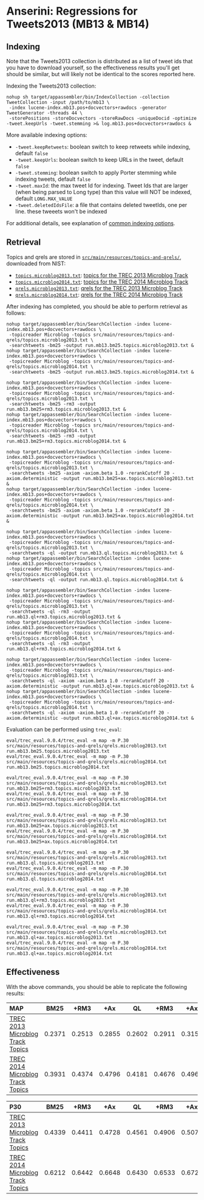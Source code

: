 # Anserini: Regressions for Tweets2013 (MB13 &amp; MB14)

## Indexing

Note that the Tweets2013 collection is distributed as a list of tweet ids that you have to download yourself, so the
effectiveness results you'll get should be similar, but will likely not be identical to the scores reported here.

Indexing the Tweets2013 collection:

```
nohup sh target/appassembler/bin/IndexCollection -collection TweetCollection -input /path/to/mb13 \
 -index lucene-index.mb13.pos+docvectors+rawdocs -generator TweetGenerator -threads 44 \
 -storePositions -storeDocvectors -storeRawDocs -uniqueDocid -optimize -tweet.keepUrls -tweet.stemming >& log.mb13.pos+docvectors+rawdocs &
```

More available indexing options:
* `-tweet.keepRetweets`: boolean switch to keep retweets while indexing, default `false`
* `-tweet.keepUrls`: boolean switch to keep URLs in the tweet, default `false`
* `-tweet.stemming`: boolean switch to apply Porter stemming while indexing tweets, default `false`
* `-tweet.maxId`: the max tweet Id for indexing. Tweet Ids that are larger (when being parsed to Long type) than this value will NOT be indexed, default `LONG.MAX_VALUE`
* `-tweet.deletedIdsFile`: a file that contains deleted tweetIds, one per line. these tweeets won't be indexed

For additional details, see explanation of [common indexing options](common-indexing-options.md).

## Retrieval

Topics and qrels are stored in [`src/main/resources/topics-and-qrels/`](../src/main/resources/topics-and-qrels/), downloaded from NIST:

+ [`topics.microblog2013.txt`](../src/main/resources/topics-and-qrels/topics.microblog2013.txt): [topics for the TREC 2013 Microblog Track](https://trec.nist.gov/data/microblog/2013/topics.MB111-170.txt)
+ [`topics.microblog2014.txt`](../src/main/resources/topics-and-qrels/topics.microblog2014.txt): [topics for the TREC 2014 Microblog Track](https://trec.nist.gov/data/microblog/2014/topics.MB171-225.txt)
+ [`qrels.microblog2013.txt`](../src/main/resources/topics-and-qrels/qrels.microblog2013.txt): [qrels for the TREC 2013 Microblog Track](https://trec.nist.gov/data/microblog/2013/qrels.txt)
+ [`qrels.microblog2014.txt`](../src/main/resources/topics-and-qrels/qrels.microblog2014.txt): [qrels for the TREC 2014 Microblog Track](https://trec.nist.gov/data/microblog/2014/qrels2014.txt)

After indexing has completed, you should be able to perform retrieval as follows:

```
nohup target/appassembler/bin/SearchCollection -index lucene-index.mb13.pos+docvectors+rawdocs \
 -topicreader Microblog -topics src/main/resources/topics-and-qrels/topics.microblog2013.txt \
 -searchtweets -bm25 -output run.mb13.bm25.topics.microblog2013.txt &
nohup target/appassembler/bin/SearchCollection -index lucene-index.mb13.pos+docvectors+rawdocs \
 -topicreader Microblog -topics src/main/resources/topics-and-qrels/topics.microblog2014.txt \
 -searchtweets -bm25 -output run.mb13.bm25.topics.microblog2014.txt &

nohup target/appassembler/bin/SearchCollection -index lucene-index.mb13.pos+docvectors+rawdocs \
 -topicreader Microblog -topics src/main/resources/topics-and-qrels/topics.microblog2013.txt \
 -searchtweets -bm25 -rm3 -output run.mb13.bm25+rm3.topics.microblog2013.txt &
nohup target/appassembler/bin/SearchCollection -index lucene-index.mb13.pos+docvectors+rawdocs \
 -topicreader Microblog -topics src/main/resources/topics-and-qrels/topics.microblog2014.txt \
 -searchtweets -bm25 -rm3 -output run.mb13.bm25+rm3.topics.microblog2014.txt &

nohup target/appassembler/bin/SearchCollection -index lucene-index.mb13.pos+docvectors+rawdocs \
 -topicreader Microblog -topics src/main/resources/topics-and-qrels/topics.microblog2013.txt \
 -searchtweets -bm25 -axiom -axiom.beta 1.0 -rerankCutoff 20 -axiom.deterministic -output run.mb13.bm25+ax.topics.microblog2013.txt &
nohup target/appassembler/bin/SearchCollection -index lucene-index.mb13.pos+docvectors+rawdocs \
 -topicreader Microblog -topics src/main/resources/topics-and-qrels/topics.microblog2014.txt \
 -searchtweets -bm25 -axiom -axiom.beta 1.0 -rerankCutoff 20 -axiom.deterministic -output run.mb13.bm25+ax.topics.microblog2014.txt &

nohup target/appassembler/bin/SearchCollection -index lucene-index.mb13.pos+docvectors+rawdocs \
 -topicreader Microblog -topics src/main/resources/topics-and-qrels/topics.microblog2013.txt \
 -searchtweets -ql -output run.mb13.ql.topics.microblog2013.txt &
nohup target/appassembler/bin/SearchCollection -index lucene-index.mb13.pos+docvectors+rawdocs \
 -topicreader Microblog -topics src/main/resources/topics-and-qrels/topics.microblog2014.txt \
 -searchtweets -ql -output run.mb13.ql.topics.microblog2014.txt &

nohup target/appassembler/bin/SearchCollection -index lucene-index.mb13.pos+docvectors+rawdocs \
 -topicreader Microblog -topics src/main/resources/topics-and-qrels/topics.microblog2013.txt \
 -searchtweets -ql -rm3 -output run.mb13.ql+rm3.topics.microblog2013.txt &
nohup target/appassembler/bin/SearchCollection -index lucene-index.mb13.pos+docvectors+rawdocs \
 -topicreader Microblog -topics src/main/resources/topics-and-qrels/topics.microblog2014.txt \
 -searchtweets -ql -rm3 -output run.mb13.ql+rm3.topics.microblog2014.txt &

nohup target/appassembler/bin/SearchCollection -index lucene-index.mb13.pos+docvectors+rawdocs \
 -topicreader Microblog -topics src/main/resources/topics-and-qrels/topics.microblog2013.txt \
 -searchtweets -ql -axiom -axiom.beta 1.0 -rerankCutoff 20 -axiom.deterministic -output run.mb13.ql+ax.topics.microblog2013.txt &
nohup target/appassembler/bin/SearchCollection -index lucene-index.mb13.pos+docvectors+rawdocs \
 -topicreader Microblog -topics src/main/resources/topics-and-qrels/topics.microblog2014.txt \
 -searchtweets -ql -axiom -axiom.beta 1.0 -rerankCutoff 20 -axiom.deterministic -output run.mb13.ql+ax.topics.microblog2014.txt &

```

Evaluation can be performed using `trec_eval`:

```
eval/trec_eval.9.0.4/trec_eval -m map -m P.30 src/main/resources/topics-and-qrels/qrels.microblog2013.txt run.mb13.bm25.topics.microblog2013.txt
eval/trec_eval.9.0.4/trec_eval -m map -m P.30 src/main/resources/topics-and-qrels/qrels.microblog2014.txt run.mb13.bm25.topics.microblog2014.txt

eval/trec_eval.9.0.4/trec_eval -m map -m P.30 src/main/resources/topics-and-qrels/qrels.microblog2013.txt run.mb13.bm25+rm3.topics.microblog2013.txt
eval/trec_eval.9.0.4/trec_eval -m map -m P.30 src/main/resources/topics-and-qrels/qrels.microblog2014.txt run.mb13.bm25+rm3.topics.microblog2014.txt

eval/trec_eval.9.0.4/trec_eval -m map -m P.30 src/main/resources/topics-and-qrels/qrels.microblog2013.txt run.mb13.bm25+ax.topics.microblog2013.txt
eval/trec_eval.9.0.4/trec_eval -m map -m P.30 src/main/resources/topics-and-qrels/qrels.microblog2014.txt run.mb13.bm25+ax.topics.microblog2014.txt

eval/trec_eval.9.0.4/trec_eval -m map -m P.30 src/main/resources/topics-and-qrels/qrels.microblog2013.txt run.mb13.ql.topics.microblog2013.txt
eval/trec_eval.9.0.4/trec_eval -m map -m P.30 src/main/resources/topics-and-qrels/qrels.microblog2014.txt run.mb13.ql.topics.microblog2014.txt

eval/trec_eval.9.0.4/trec_eval -m map -m P.30 src/main/resources/topics-and-qrels/qrels.microblog2013.txt run.mb13.ql+rm3.topics.microblog2013.txt
eval/trec_eval.9.0.4/trec_eval -m map -m P.30 src/main/resources/topics-and-qrels/qrels.microblog2014.txt run.mb13.ql+rm3.topics.microblog2014.txt

eval/trec_eval.9.0.4/trec_eval -m map -m P.30 src/main/resources/topics-and-qrels/qrels.microblog2013.txt run.mb13.ql+ax.topics.microblog2013.txt
eval/trec_eval.9.0.4/trec_eval -m map -m P.30 src/main/resources/topics-and-qrels/qrels.microblog2014.txt run.mb13.ql+ax.topics.microblog2014.txt

```

## Effectiveness

With the above commands, you should be able to replicate the following results:

MAP                                     | BM25      | +RM3      | +Ax       | QL        | +RM3      | +Ax       |
:---------------------------------------|-----------|-----------|-----------|-----------|-----------|-----------|
[TREC 2013 Microblog Track Topics](../src/main/resources/topics-and-qrels/topics.microblog2013.txt)| 0.2371    | 0.2513    | 0.2855    | 0.2602    | 0.2911    | 0.3152    |
[TREC 2014 Microblog Track Topics](../src/main/resources/topics-and-qrels/topics.microblog2014.txt)| 0.3931    | 0.4374    | 0.4796    | 0.4181    | 0.4676    | 0.4965    |


P30                                     | BM25      | +RM3      | +Ax       | QL        | +RM3      | +Ax       |
:---------------------------------------|-----------|-----------|-----------|-----------|-----------|-----------|
[TREC 2013 Microblog Track Topics](../src/main/resources/topics-and-qrels/topics.microblog2013.txt)| 0.4339    | 0.4411    | 0.4728    | 0.4561    | 0.4906    | 0.5078    |
[TREC 2014 Microblog Track Topics](../src/main/resources/topics-and-qrels/topics.microblog2014.txt)| 0.6212    | 0.6442    | 0.6648    | 0.6430    | 0.6533    | 0.6727    |



